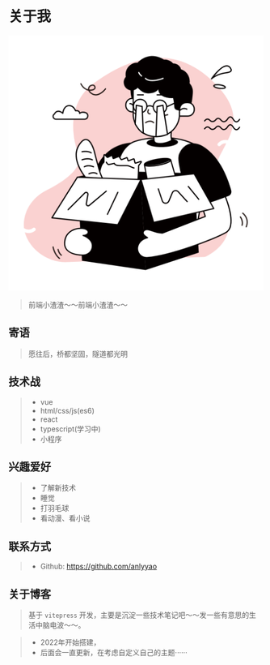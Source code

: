 # 关于我
![about me](/no.png)
> 前端小渣渣～～前端小渣渣～～
>
## 寄语
> 愿往后，桥都坚固，隧道都光明

## 技术战
> - vue
> - html/css/js(es6)
> - react
> - typescript(学习中)
> - 小程序


## 兴趣爱好
> - 了解新技术
> - 睡觉
> - 打羽毛球
> - 看动漫、看小说


## 联系方式
> - Github: https://github.com/anlyyao

## 关于博客
> 基于 `vitepress` 开发，主要是沉淀一些技术笔记吧～～发一些有意思的生活中脑电波～～。

> - 2022年开始搭建，
> - 后面会一直更新，在考虑自定义自己的主题······